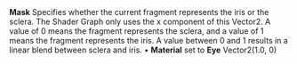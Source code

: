 <tr>
<td><strong>Mask</strong></td>
<td>Specifies whether the current fragment represents the iris or the sclera. The Shader Graph only uses the x component of this Vector2. A value of 0 means the fragment represents the sclera, and a value of 1 means the fragment represents the iris. A value between 0 and 1 results in a linear blend between sclera and iris.</td>
<td>&#8226; <strong>Material</strong> set to <strong>Eye</strong></td>
<td>Vector2(1.0, 0)</td>
</tr>
